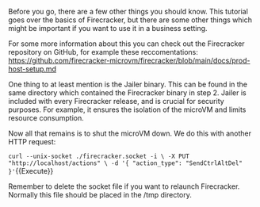 Before you go, there are a few other things you should know. This tutorial goes over the basics of Firecracker, but there are some other things which might be important if you want to use it in a business setting. 

For some more information about this you can check out the Firecracker repository on GitHub, for example these reccomentations: https://github.com/firecracker-microvm/firecracker/blob/main/docs/prod-host-setup.md

One thing to at least mention is the Jailer binary. This can be found in the same directory which contained the Firecracker binary in step 2. Jailer is included with every Firecracker release, and is crucial for security purposes. For example, it ensures the isolation of the microVM and limits resource consumption. 

Now all that remains is to shut the microVM down. We do this with another HTTP request:

`curl --unix-socket ./firecracker.socket -i \
    -X PUT "http://localhost/actions" \
    -d '{ "action_type": "SendCtrlAltDel" }'`{{Execute}}

Remember to delete the socket file if you want to relaunch Firecracker. Normally this file should be placed in the /tmp directory.